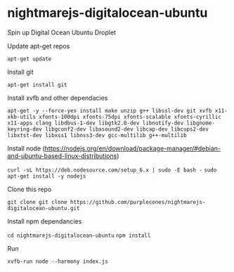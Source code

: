 # nightmarejs-digitalocean-ubuntu

Spin up Digital Ocean Ubuntu Droplet

Update apt-get repos

`apt-get update`

Install git

`apt-get install git`

Install xvfb and other dependacies

`apt-get -y --force-yes install make unzip g++ libssl-dev git xvfb x11-xkb-utils xfonts-100dpi xfonts-75dpi xfonts-scalable xfonts-cyrillic x11-apps clang libdbus-1-dev libgtk2.0-dev libnotify-dev libgnome-keyring-dev libgconf2-dev libasound2-dev libcap-dev libcups2-dev libxtst-dev libxss1 libnss3-dev gcc-multilib g++-multilib`

Install node (https://nodejs.org/en/download/package-manager/#debian-and-ubuntu-based-linux-distributions)

`curl -sL https://deb.nodesource.com/setup_6.x | sudo -E bash -`
`sudo apt-get install -y nodejs`

Clone this repo

`git clone git clone https://github.com/purplecones/nightmarejs-digitalocean-ubuntu.git`

Install npm dependancies

`cd nightmarejs-digitalocean-ubuntu`
`npm install`

Run

`xvfb-run node --harmony index.js`
